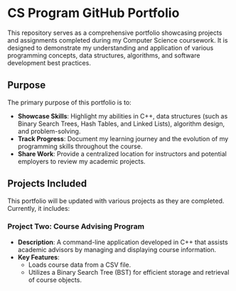 # CS Program GitHub Portfolio

This repository serves as a comprehensive portfolio showcasing projects and assignments completed during my Computer Science coursework. It is designed to demonstrate my understanding and application of various programming concepts, data structures, algorithms, and software development best practices.

## Purpose

The primary purpose of this portfolio is to:

*   **Showcase Skills**: Highlight my abilities in C++, data structures (such as Binary Search Trees, Hash Tables, and Linked Lists), algorithm design, and problem-solving.
*   **Track Progress**: Document my learning journey and the evolution of my programming skills throughout the course.
*   **Share Work**: Provide a centralized location for instructors and potential employers to review my academic projects.

## Projects Included

This portfolio will be updated with various projects as they are completed. Currently, it includes:

### Project Two: Course Advising Program

*   **Description**: A command-line application developed in C++ that assists academic advisors by managing and displaying course information.
*   **Key Features**:
    *   Loads course data from a CSV file.
    *   Utilizes a Binary Search Tree (BST) for efficient storage and retrieval of course objects.

